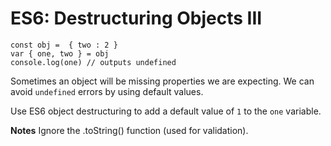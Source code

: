 # ES6: Destructuring Objects III

```
const obj =  { two : 2 }
var { one, two } = obj
console.log(one) // outputs undefined
```

Sometimes an object will be missing properties we are expecting. We can avoid `undefined` errors by using default values. 

Use ES6 object destructuring to add a default value of `1` to the `one` variable. 

**Notes**
Ignore the .toString() function (used for validation).